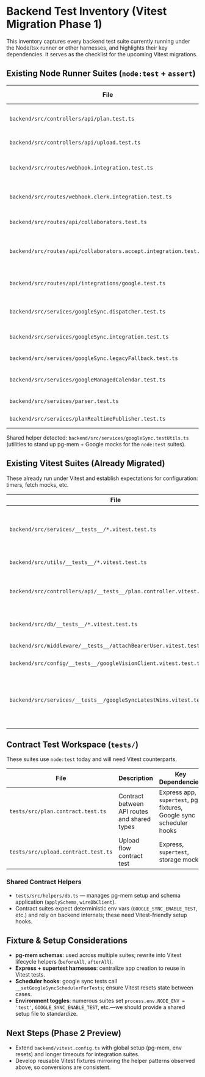 # Backend Test Inventory (Vitest Migration Phase 1)

This inventory captures every backend test suite currently running under the Node/tsx runner or other harnesses, and highlights their key dependencies. It serves as the checklist for the upcoming Vitest migrations.

## Existing Node Runner Suites (`node:test` + `assert`)

| File | Category | Notable Dependencies |
| --- | --- | --- |
| `backend/src/controllers/api/plan.test.ts` | Controller unit test | `node:test` mocks, direct `db/queries` import |
| `backend/src/controllers/api/upload.test.ts` | Controller unit test | File mocking, `node:test` |
| `backend/src/routes/webhook.integration.test.ts` | Route integration | Express app bootstrapping, `supertest`, pg fixtures |
| `backend/src/routes/webhook.clerk.integration.test.ts` | Route integration | Express, Clerk webhook fixtures |
| `backend/src/routes/api/collaborators.test.ts` | Route integration | Express, `supertest`, pg-mem |
| `backend/src/routes/api/collaborators.accept.integration.test.ts` | Route integration | Express, `supertest`, pg-mem, schema bootstrap |
| `backend/src/routes/api/integrations/google.test.ts` | Route integration | Express, Google mocks, `supertest` |
| `backend/src/services/googleSync.dispatcher.test.ts` | Service unit/integration | pg-mem, scheduler stubs |
| `backend/src/services/googleSync.integration.test.ts` | Service integration | Full google sync pipeline, pg-mem |
| `backend/src/services/googleSync.legacyFallback.test.ts` | Service regression | Google sync fallback logic |
| `backend/src/services/googleManagedCalendar.test.ts` | Service unit | Google calendar helpers |
| `backend/src/services/parser.test.ts` | Parser unit | Fixture-heavy text parsing |
| `backend/src/services/planRealtimePublisher.test.ts` | Realtime service | Event emitter stubs |

Shared helper detected: `backend/src/services/googleSync.testUtils.ts` (utilities to stand up pg-mem + Google mocks for the `node:test` suites).

## Existing Vitest Suites (Already Migrated)

These already run under Vitest and establish expectations for configuration: timers, fetch mocks, etc.

| File | Notes |
| --- | --- |
| `backend/src/services/__tests__/*.vitest.test.ts` | Service unit tests for Clerk, Google sync helpers |
| `backend/src/utils/__tests__/*.vitest.test.ts` | Utility coverage |
| `backend/src/controllers/api/__tests__/plan.controller.vitest.test.ts` | Example controller suite already on Vitest |
| `backend/src/db/__tests__/*.vitest.test.ts` | pg-mem schema/unit coverage |
| `backend/src/middleware/__tests__/attachBearerUser.vitest.test.ts` | Express middleware |
| `backend/src/config/__tests__/googleVisionClient.vitest.test.ts` | Config helper |
| `backend/src/services/__tests__/googleSyncLatestWins.vitest.test.ts` | Complex service scenario already proven viable in Vitest |

## Contract Test Workspace (`tests/`)

These suites use `node:test` today and will need Vitest counterparts.

| File | Description | Key Dependencies |
| --- | --- | --- |
| `tests/src/plan.contract.test.ts` | Contract between API routes and shared types | Express app, `supertest`, pg fixtures, Google sync scheduler hooks |
| `tests/src/upload.contract.test.ts` | Upload flow contract test | Express, `supertest`, storage mocks |

### Shared Contract Helpers
- `tests/src/helpers/db.ts` — manages pg-mem setup and schema application (`applySchema`, `wireDbClient`).
- Contract suites expect deterministic env vars (`GOOGLE_SYNC_ENABLE_TEST`, etc.) and rely on backend internals; these need Vitest-friendly setup hooks.

## Fixture & Setup Considerations
- **pg-mem schemas**: used across multiple suites; rewrite into Vitest lifecycle helpers (`beforeAll`, `afterAll`).
- **Express + supertest harnesses**: centralize app creation to reuse in Vitest tests.
- **Scheduler hooks**: google sync tests call `__setGoogleSyncSchedulerForTests`; ensure Vitest resets state between cases.
- **Environment toggles**: numerous suites set `process.env.NODE_ENV = 'test'`, `GOOGLE_SYNC_ENABLE_TEST`, etc.—we should provide a shared setup file to standardize.

## Next Steps (Phase 2 Preview)
- Extend `backend/vitest.config.ts` with global setup (pg-mem, env resets) and longer timeouts for integration suites.
- Develop reusable Vitest fixtures mirroring the helper patterns observed above, so conversions are consistent.
